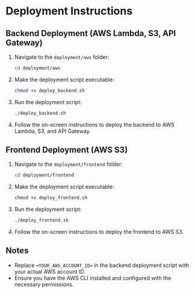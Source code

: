 
# Deployment Instructions

## Backend Deployment (AWS Lambda, S3, API Gateway)

1. Navigate to the `deployment/aws` folder:
   ```bash
   cd deployment/aws
   ```

2. Make the deployment script executable:
   ```bash
   chmod +x deploy_backend.sh
   ```

3. Run the deployment script:
   ```bash
   ./deploy_backend.sh
   ```

4. Follow the on-screen instructions to deploy the backend to AWS Lambda, S3, and API Gateway.

## Frontend Deployment (AWS S3)

1. Navigate to the `deployment/frontend` folder:
   ```bash
   cd deployment/frontend
   ```

2. Make the deployment script executable:
   ```bash
   chmod +x deploy_frontend.sh
   ```

3. Run the deployment script:
   ```bash
   ./deploy_frontend.sh
   ```

4. Follow the on-screen instructions to deploy the frontend to AWS S3.

## Notes

- Replace `<YOUR_AWS_ACCOUNT_ID>` in the backend deployment script with your actual AWS account ID.
- Ensure you have the AWS CLI installed and configured with the necessary permissions.
